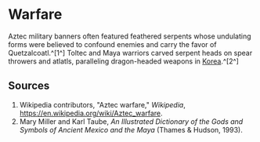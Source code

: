 # Warfare

Aztec military banners often featured feathered serpents whose undulating forms were believed to confound enemies and carry the favor of Quetzalcoatl.^[1^] Toltec and Maya warriors carved serpent heads on spear throwers and atlatls, paralleling dragon-headed weapons in [Korea](../../Korea/Warfare/README.md).^[2^]

## Sources
1. Wikipedia contributors, "Aztec warfare," *Wikipedia*, <https://en.wikipedia.org/wiki/Aztec_warfare>.
2. Mary Miller and Karl Taube, *An Illustrated Dictionary of the Gods and Symbols of Ancient Mexico and the Maya* (Thames & Hudson, 1993).
